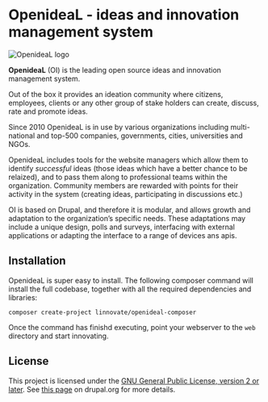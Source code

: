 # OpenideaL - ideas and innovation management system

![OpenideaL logo](https://www.openidealapp.com/wp-content/uploads/sites/175/2018/02/logo_OpenideaL.png)

**OpenideaL** (OI) is the leading open source ideas and innovation management system.

Out of the box it provides an ideation community where citizens, employees, clients or any other group of stake holders can create, discuss, rate and promote ideas. 

Since 2010 OpenideaL is in use by various organizations including multi-national and top-500  companies, governments, cities, universities and NGOs. 

OpenideaL includes tools for the website managers which allow them to identify *successful* ideas (those ideas which have a better chance to be relaized), and to pass them along to professional teams within the organization. Community members are rewarded with points for their activity in the system (creating ideas, participating in discussions etc.)

OI is based on Drupal, and therefore it is modular, and allows growth and adaptation to the organization’s specific needs. These adaptations may include a unique design, polls and surveys, interfacing with external applications or adapting the interface to a range of devices ans apis.

## Installation

OpenideaL is super easy to install. The following composer command will install the full codebase, together with all the required dependencies and libraries:

```
composer create-project linnovate/openideal-composer
```

Once the command has finishd executing, point your webserver to the `web` directory and start innovating.


## License

This project is licensed under the [GNU General Public License, version 2 or later](http://www.gnu.org/licenses/old-licenses/gpl-2.0.html). See [this page](https://www.drupal.org/about/licensing) on drupal.org for more details. 



